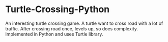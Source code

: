 # Turtle-Crossing-Python
An interesting turtle crossing game.
A turtle want to cross road with a lot of traffic.
After crossing road once, levels up, so does complexity.
Implemented in Python and uses Turtle library.
